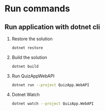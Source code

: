 # Run commands

## Run application with dotnet cli

1. Restore the solution

    ```bash
    dotnet restore
    ```

2. Build the solution

    ```bash
    dotnet build
    ```

3. Run QuizAppWebAPI

    ```bash
    dotnet run --project QuizApp.WebAPI
    ```

4. Dotnet Watch
    
    ```bash
    dotnet watch --project QuizApp.WebAPI
    ```
